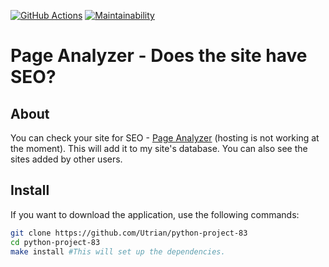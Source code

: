 [![GitHub Actions](https://github.com/Utrian/python-project-83/actions/workflows/ci.yml/badge.svg)](https://github.com/Utrian/python-project-83/actions/workflows/ci.yml)
[![Maintainability](https://api.codeclimate.com/v1/badges/8b46ee19e75fbbf30f4a/maintainability)](https://codeclimate.com/github/Utrian/python-project-83/maintainability)


# **Page Analyzer** - Does the site have SEO?

## **About**
You can check your site for SEO - [Page Analyzer](https://python-project-83-production-167b.up.railway.app/) (hosting is not working at the moment). This will add it to my site's database. You can also see the sites added by other users.

## **Install**
If you want to download the application, use the following commands:
```bash
git clone https://github.com/Utrian/python-project-83
cd python-project-83
make install #This will set up the dependencies.
```
